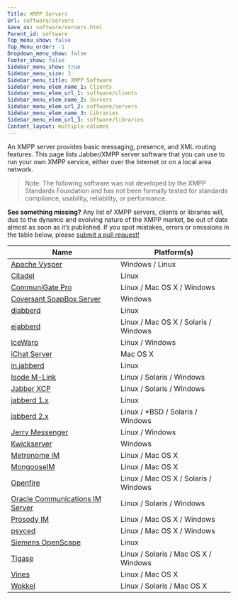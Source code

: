```yaml
---
Title: XMPP Servers
Url: software/servers
Save_as: software/servers.html
Parent_id: software
Top_menu_show: false
Top_Menu_order: -1
Dropdown_menu_show: false
Footer_show: false
Sidebar_menu_show: true
Sidebar_menu_size: 3
Sidebar_menu_title: XMPP Software
Sidebar_menu_elem_name_1: Clients
Sidebar_menu_elem_url_1: software/clients
Sidebar_menu_elem_name_2: Servers
Sidebar_menu_elem_url_2: software/servers
Sidebar_menu_elem_name_3: Libraries
Sidebar_menu_elem_url_3: software/libraries
Content_layout: multiple-columns
---
```


An XMPP server provides basic messaging, presence, and XML routing features. This page lists Jabber/XMPP server software that you can use to run your own XMPP service, either over the Internet or on a local area network.

> Note: The following software was not developed by the XMPP Standards Foundation and has not been formally tested for standards compliance, usability, reliability, or performance.

__See something missing?__ Any list of XMPP servers, clients or libraries will, due to the dynamic and evolving nature of the XMPP market, be out of date almost as soon as it’s published. If you spot mistakes, errors or omissions in the table below, please [submit a pull request!](https://github.com/xsf/xmpp.org)

| Name                                                    | Platform(s)                          |
|---------------------------------------------------------|--------------------------------------|
| [Apache Vysper](https://mina.apache.org/vysper-project) | Windows / Linux                      |
| [Citadel](http://citadel.org)                           | Linux                                |
| [CommuniGate Pro](http://communigate.com)               | Linux / Mac OS X / Windows           |
| [Coversant SoapBox Server](http://coversant.com)        | Windows                              |
| [djabberd](http://danga.com)                            | Linux                                |
| [ejabberd](http://process-one.net)                      | Linux / Mac OS X / Solaris / Windows |
| [IceWarp](http://icewarp.com)                           | Linux / Windows                      |
| [iChat Server](http://apple.com)                        | Mac OS X                             |
| [in.jabberd](http://inetdxtra.sourceforge.net)          | Linux                                |
| [Isode M-Link](http://isode.com)                        | Linux / Solaris / Windows            |
| [Jabber XCP](http://cisco.com)                          | Linux / Solaris / Windows            |
| [jabberd 1.x](http://jabberd.org)                       | Linux                                |
| [jabberd 2.x](http://jabberd2.org)                      | Linux / *BSD / Solaris / Windows     |
| [Jerry Messenger](http://j-livesupport.com)             | Linux / Windows                      |
| [Kwickserver](http://kwickserver.info)                  | Windows                              |
| [Metronome IM](http://lightwitch.org/metronome)         | Linux / Mac OS X                     |
| [MongooseIM](http://erlang-solutions.com)               | Linux / Mac OS X                     |
| [Openfire](http://igniterealtime.org)                   | Linux / Mac OS X / Solaris / Windows |
| [Oracle Communications IM Server](http://oracle.com)    | Linux / Solaris / Windows            |
| [Prosody IM](http://prosody.im)                         | Linux / Mac OS X / Windows           |
| [psyced](http://psyced.org)                             | Linux / Mac OS X / Windows           |
| [Siemens OpenScape](http://siemens-enterprise.com)      | Linux                                |
| [Tigase](http://tigase.org)                             | Linux / Solaris / Mac OS X / Windows |
| [Vines](http://getvines.com)                            | Linux / Mac OS X                     |
| [Wokkel](http://wokkel.ik.nu)                           | Linux / Solaris / Mac OS X           |


